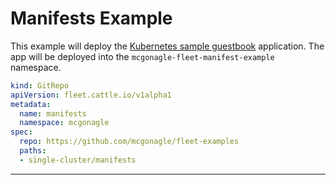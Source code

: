 # Manifests Example

This example will deploy the [Kubernetes sample guestbook](https://github.com/kubernetes/examples/tree/master/guestbook/) application.
The app will be deployed into the `mcgonagle-fleet-manifest-example` namespace.

```yaml
kind: GitRepo
apiVersion: fleet.cattle.io/v1alpha1
metadata:
  name: manifests
  namespace: mcgonagle
spec:
  repo: https://github.com/mcgonagle/fleet-examples
  paths:
  - single-cluster/manifests
```




---
